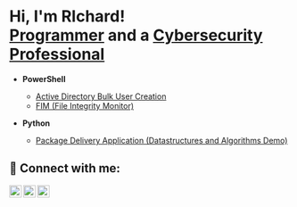 <h1>Hi, I'm RIchard! <br/><a href="https://github.com/elite-techs">Programmer</a> and a <a href="https://www.linkedin.com/in/prince-richard-/">Cybersecurity Professional</a> </h1>

- <b>PowerShell</b>

  - [Active Directory Bulk User Creation](https://github.com/Elite-Techs/ActiveDirectoryLab/blob/main/README.md)
  - [FIM (File Integrity Monitor)](https://github.com/Elite-Techs/ActiveDirectoryLab/blob/main/README.md)
- <b>Python</b>
  - [Package Delivery Application (Datastructures and Algorithms Demo)](https://github.com/Elite-Techs/ActiveDirectoryLab/blob/main/README.md)

<h2> 🤳 Connect with me:</h2>

[<img align="left" alt="Josh | Twitter" width="22px" src="https://cdn.jsdelivr.net/npm/simple-icons@v3/icons/twitter.svg" />][twitter]
[<img align="left" alt="Josh | LinkedIn" width="22px" src="https://cdn.jsdelivr.net/npm/simple-icons@v3/icons/linkedin.svg" />][linkedin]
[<img align="left" alt="Josh | Instagram" width="22px" src="https://cdn.jsdelivr.net/npm/simple-icons@v3/icons/instagram.svg" />][instagram]

[twitter]: https://twitter.com/josh
[instagram]: https://www.instagram.com/josh
[linkedin]: https://linkedin.com/in/josh

